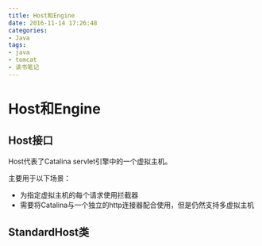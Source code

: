 ```yaml
---
title: Host和Engine
date: 2016-11-14 17:26:48
categories: 
- Java
tags:
- java
- tomcat
- 读书笔记
---
```


# Host和Engine

## Host接口

Host代表了Catalina servlet引擎中的一个虚拟主机。

主要用于以下场景：
* 为指定虚拟主机的每个请求使用拦截器
* 需要将Catalina与一个独立的http连接器配合使用，但是仍然支持多虚拟主机

## StandardHost类


